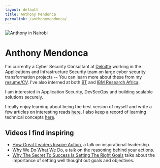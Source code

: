 ```yaml
---
layout: default
title: Anthony Mendonca
permalink: /anthonymendonca/
---
```


<img class="right" src="/anthonymendonca/images/profile-pic.jpg" alt="Anthony in Nairobi" title="Anthony in sunny Nairobi" />


# Anthony Mendonca

I'm currently a Cyber Security Consultant at [Deloitte](https://www2.deloitte.com/uk/en/explore/home.html) working in the Applications and Infrastructure Security team on large cyber security transformation projects -- You can learn more about these from my [resume/CV](/anthonymendonca/cv/). I've also interned at both [BT](https://www.bt.com/) and [IBM Research Africa](https://research.ibm.com/labs/africa/).

I am interested in Application Security, DevSecOps and building scalable solutions securely.

I really enjoy learning about being the best version of myself and write a few articles on interesting reads [here](/anthonymendonca/non-tech-learning/). I also keep a record of learning technical concepts [here](/anthonymendonca/tech-learning/).


## Videos I find inspiring

* [How Great Leaders Inspire Action](https://www.ted.com/talks/simon_sinek_how_great_leaders_inspire_action?language=en), a talk on inspirational leadership.
* [Why We Do What We Do](https://www.ted.com/talks/tony_robbins_why_we_do_what_we_do), a talk on the reasoning behind your actions.
* [Why The Secret To Success Is Setting The Right Goals](https://www.ted.com/talks/john_doerr_why_the_secret_to_success_is_setting_the_right_goals) talks about the importance of setting well thought out goals and objectives.